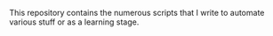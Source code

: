 This repository contains the numerous scripts that I write 
to automate various stuff or as a learning stage.
